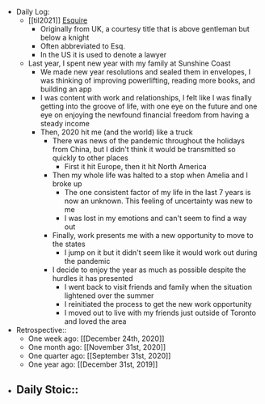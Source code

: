 - Daily Log:
    - [[til2021]] [Esquire](https://en.wikipedia.org/wiki/Esquire)
        - Originally from UK, a courtesy title that is above gentleman but below a knight
        - Often abbreviated to Esq.
        - In the US it is used to denote a lawyer
    - Last year, I spent new year with my family at Sunshine Coast
        - We made new year resolutions and sealed them in envelopes, I was thinking of improving powerlifting, reading more books, and building an app
        - I was content with work and relationships, I felt like I was finally getting into the groove of life, with one eye on the future and one eye on enjoying the newfound financial freedom from having a steady income
        - Then, 2020 hit me (and the world) like a truck
            - There was news of the pandemic throughout the holidays from China, but I didn't think it would be transmitted so quickly to other places
                - First it hit Europe, then it hit North America
            - Then my whole life was halted to a stop when Amelia and I broke up
                - The one consistent factor of my life in the last 7 years is now an unknown. This feeling of uncertainty was new to me
                - I was lost in my emotions and can't seem to find a way out
            - Finally, work presents me with a new opportunity to move to the states
                - I jump on it but it didn't seem like it would work out during the pandemic
            - I decide to enjoy the year as much as possible despite the hurdles it has presented
                - I went back to visit friends and family when the situation lightened over the summer
                - I reinitiated the process to get the new work opportunity
                - I moved out to live with my friends just outside of Toronto and loved the area
- Retrospective::
    - One week ago: [[December 24th, 2020]]
    - One month ago: [[November 31st, 2020]]
    - One quarter ago: [[September 31st, 2020]]
    - One year ago: [[December 31st, 2019]]
- Daily Stoic::
    -
